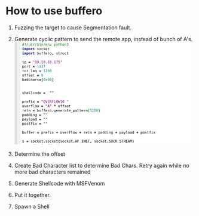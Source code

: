# How to use buffero

1. Fuzzing the target to cause Segmentation fault.
2. Generate cyclic pattern to send the remote app, instead of bunch of A's.
![generate_pattern](img/generate_pattern.png)

3. Determine the offset
4. Create Bad Character list to determine Bad Chars. Retry again while no more bad characters remained
5. Generate Shellcode with MSFVenom
6. Put it together.
7. Spawn a Shell
